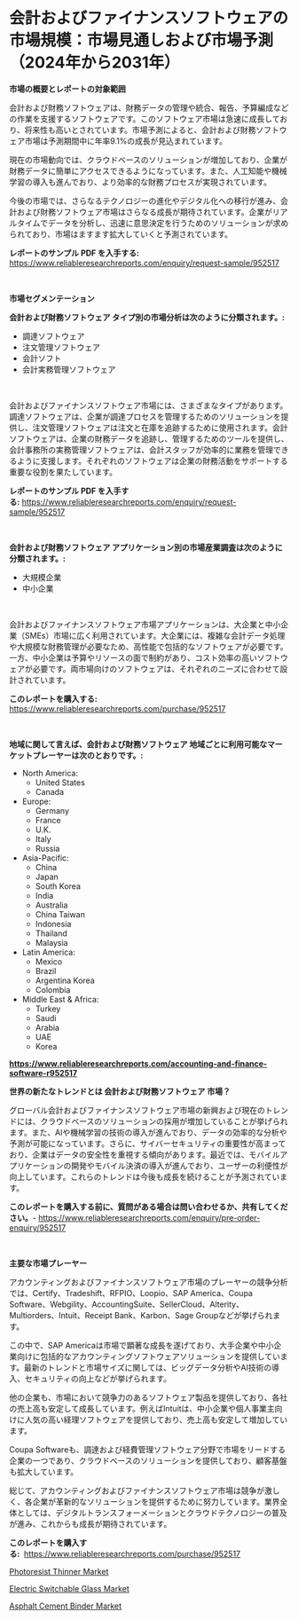 <p><h1>会計およびファイナンスソフトウェアの市場規模：市場見通しおよび市場予測（2024年から2031年）</h1></p><p><strong>市場の概要とレポートの対象範囲</strong></p>
<p><p>会計および財務ソフトウェアは、財務データの管理や統合、報告、予算編成などの作業を支援するソフトウェアです。このソフトウェア市場は急速に成長しており、将来性も高いとされています。市場予測によると、会計および財務ソフトウェア市場は予測期間中に年率9.1%の成長が見込まれています。</p><p>現在の市場動向では、クラウドベースのソリューションが増加しており、企業が財務データに簡単にアクセスできるようになっています。また、人工知能や機械学習の導入も進んでおり、より効率的な財務プロセスが実現されています。</p><p>今後の市場では、さらなるテクノロジーの進化やデジタル化への移行が進み、会計および財務ソフトウェア市場はさらなる成長が期待されています。企業がリアルタイムでデータを分析し、迅速に意思決定を行うためのソリューションが求められており、市場はますます拡大していくと予測されています。</p></p>
<p><strong>レポートのサンプル PDF を入手する:</strong> <a href="https://www.reliableresearchreports.com/enquiry/request-sample/952517">https://www.reliableresearchreports.com/enquiry/request-sample/952517</a></p>
<p>&nbsp;</p>
<p><strong>市場セグメンテーション</strong></p>
<p><strong>会計および財務ソフトウェア タイプ別の市場分析は次のように分類されます。:</strong></p>
<p><ul><li>調達ソフトウェア</li><li>注文管理ソフトウェア</li><li>会計ソフト</li><li>会計実務管理ソフトウェア</li></ul></p>
<p>&nbsp;</p>
<p><p>会計およびファイナンスソフトウェア市場には、さまざまなタイプがあります。調達ソフトウェアは、企業が調達プロセスを管理するためのソリューションを提供し、注文管理ソフトウェアは注文と在庫を追跡するために使用されます。会計ソフトウェアは、企業の財務データを追跡し、管理するためのツールを提供し、会計事務所の実務管理ソフトウェアは、会計スタッフが効率的に業務を管理できるように支援します。それぞれのソフトウェアは企業の財務活動をサポートする重要な役割を果たしています。</p></p>
<p><strong>レポートのサンプル PDF を入手する:</strong>&nbsp;<a href="https://www.reliableresearchreports.com/enquiry/request-sample/952517">https://www.reliableresearchreports.com/enquiry/request-sample/952517</a></p>
<p>&nbsp;</p>
<p><strong> 会計および財務ソフトウェア アプリケーション別の市場産業調査は次のように分類されます。:</strong></p>
<p><ul><li>大規模企業</li><li>中小企業</li></ul></p>
<p>&nbsp;</p>
<p><p>会計およびファイナンスソフトウェア市場アプリケーションは、大企業と中小企業（SMEs）市場に広く利用されています。大企業には、複雑な会計データ処理や大規模な財務管理が必要なため、高性能で包括的なソフトウェアが必要です。一方、中小企業は予算やリソースの面で制約があり、コスト効率の高いソフトウェアが必要です。両市場向けのソフトウェアは、それぞれのニーズに合わせて設計されています。</p></p>
<p><strong>このレポートを購入する:</strong>&nbsp; <a href="https://www.reliableresearchreports.com/purchase/952517">https://www.reliableresearchreports.com/purchase/952517</a></p>
<p>&nbsp;</p>
<p><strong>地域に関して言えば、会計および財務ソフトウェア 地域ごとに利用可能なマーケットプレーヤーは次のとおりです。:</strong></p>
<p><ul>
    <li>
        North America:
        <ul>
            <li>United States</li>
            <li>Canada</li>
        </ul>
    </li>
    <li>
        Europe:
        <ul>
            <li>Germany</li>
            <li>France</li>
            <li>U.K.</li>
            <li>Italy</li>
            <li>Russia</li>
        </ul>
    </li>
    <li>
        Asia-Pacific:
        <ul>
            <li>China</li>
            <li>Japan</li>
            <li>South Korea</li>
            <li>India</li>
            <li>Australia</li>
            <li>China Taiwan</li>
            <li>Indonesia</li>
            <li>Thailand</li>
            <li>Malaysia</li>
        </ul>
    </li>
    <li>
        Latin America:
        <ul>
            <li>Mexico</li>
            <li>Brazil</li>
            <li>Argentina Korea</li>
            <li>Colombia</li>
        </ul>
    </li>
    <li>
        Middle East & Africa:
        <ul>
            <li>Turkey</li>
            <li>Saudi</li>
            <li>Arabia</li>
            <li>UAE</li>
            <li>Korea</li>
        </ul>
    </li>
    </ul></p>
<p><strong><a href="https://www.reliableresearchreports.com/accounting-and-finance-software-r952517">https://www.reliableresearchreports.com/accounting-and-finance-software-r952517</a></strong>&nbsp;</p>
<p><strong>世界の新たなトレンドとは 会計および財務ソフトウェア 市場？</strong></p>
<p><p>グローバル会計およびファイナンスソフトウェア市場の新興および現在のトレンドには、クラウドベースのソリューションの採用が増加していることが挙げられます。また、AIや機械学習の技術の導入が進んでおり、データの効率的な分析や予測が可能になっています。さらに、サイバーセキュリティの重要性が高まっており、企業はデータの安全性を重視する傾向があります。最近では、モバイルアプリケーションの開発やモバイル決済の導入が進んでおり、ユーザーの利便性が向上しています。これらのトレンドは今後も成長を続けることが予測されています。</p></p>
<p><strong>このレポートを購入する前に、質問がある場合は問い合わせるか、共有してください。</strong>- <a href="https://www.reliableresearchreports.com/enquiry/pre-order-enquiry/952517">https://www.reliableresearchreports.com/enquiry/pre-order-enquiry/952517</a></p>
<p>&nbsp;</p>
<p><strong>主要な市場プレーヤー</strong></p>
<p><p>アカウンティングおよびファイナンスソフトウェア市場のプレーヤーの競争分析では、Certify、Tradeshift、RFPIO、Loopio、SAP America、Coupa Software、Webgility、AccountingSuite、SellerCloud、Alterity、Multiorders、Intuit、Receipt Bank、Karbon、Sage Groupなどが挙げられます。</p><p>この中で、SAP Americaは市場で顕著な成長を遂げており、大手企業や中小企業向けに包括的なアカウンティングソフトウェアソリューションを提供しています。最新のトレンドと市場サイズに関しては、ビッグデータ分析やAI技術の導入、セキュリティの向上などが挙げられます。</p><p>他の企業も、市場において競争力のあるソフトウェア製品を提供しており、各社の売上高も安定して成長しています。例えばIntuitは、中小企業や個人事業主向けに人気の高い経理ソフトウェアを提供しており、売上高も安定して増加しています。</p><p>Coupa Softwareも、調達および経費管理ソフトウェア分野で市場をリードする企業の一つであり、クラウドベースのソリューションを提供しており、顧客基盤も拡大しています。</p><p>総じて、アカウンティングおよびファイナンスソフトウェア市場は競争が激しく、各企業が革新的なソリューションを提供するために努力しています。業界全体としては、デジタルトランスフォーメーションとクラウドテクノロジーの普及が進み、これからも成長が期待されています。</p></p>
<p><strong>このレポートを購入する:</strong>&nbsp;&nbsp;<a href="https://www.reliableresearchreports.com/purchase/952517">https://www.reliableresearchreports.com/purchase/952517</a></p>
<p><p><a href="https://www.linkedin.com/pulse/photoresist-thinner-market-research-report-provides-thorough-bezee?trackingId=Rdn2VNynL7dN4zugCRGWag%3D%3D">Photoresist Thinner Market</a></p><p><a href="https://www.linkedin.com/pulse/decoding-electric-switchable-glass-market-deep-dive-qweje?trackingId=VeOBcCOfvxQRqcr%2BkJ2lRg%3D%3D">Electric Switchable Glass Market</a></p><p><a href="https://www.linkedin.com/pulse/asphalt-cement-binder-market-size-focuses-dynamics-in-depth-ucsbe?trackingId=NaecXpJlfxrADS9JOXQCPw%3D%3D">Asphalt Cement Binder Market</a></p></p>
